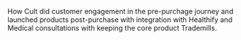 How Cult did customer engagement in the pre-purchage journey and launched products post-purchase with integration with Healthify and Medical consultations with keeping the core product Trademills.
